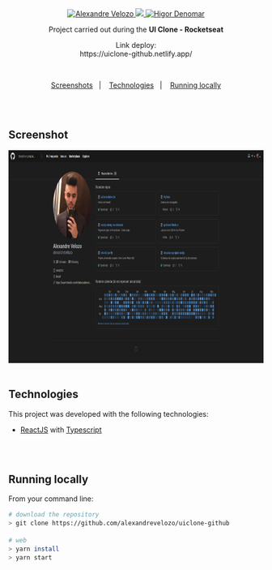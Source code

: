 <div align="center">

  <a href="https://www.linkedin.com/in/alexandre-velozo-70626019b/">
      <img alt="Alexandre Velozo" src="https://img.shields.io/badge/-alexandrevelozo-8257E5?style=flat&logo=Linkedin&logoColor=white" />
   </a>
  
  <a href="https://twitter.com/Alexand41906340">
    <img src="https://img.shields.io/badge/-%40Alexand41906340-8257E5?style=flat&logo=Twitter&logoColor=white" />
  </a>

  <a href="https://mailto:alexandrevelozo4@gmail.com">
    <img alt="Higor Denomar" src="https://img.shields.io/badge/-alexandrevelozo4%40gmail.com-8257E5?style=flat&logo=Gmail&logoColor=white" />
  </a>
  
  <br/>
  
  <p>Project carried out during the <b>UI Clone - Rocketseat</b></p>
  <p>Link deploy: <br> https://uiclone-github.netlify.app/</p>

</div>

<br>

<p align="center">
  <a href="#screens">Screenshots</a>&nbsp;&nbsp;&nbsp;|&nbsp;&nbsp;&nbsp;
  <a href="#techs">Technologies</a>&nbsp;&nbsp;&nbsp;|&nbsp;&nbsp;&nbsp;
  <a href="#running-locally">Running locally</a>
</p>

<br/>&nbsp;

<h2 id="screens"> Screenshot </h2>

  <img src=".github/bg.png" alt="flex" height="420" width="720" />
  <br/>&nbsp;

<h2 id="techs"> Technologies </h2>

This project was developed with the following technologies:

- [ReactJS](https://reactjs.org/) with [Typescript](https://www.typescriptlang.org/)

<br/>&nbsp;

<h2 id="running-locally"> Running locally </h2>

From your command line:

```sh
# download the repository
> git clone https://github.com/alexandrevelozo/uiclone-github

# web
> yarn install
> yarn start
```
